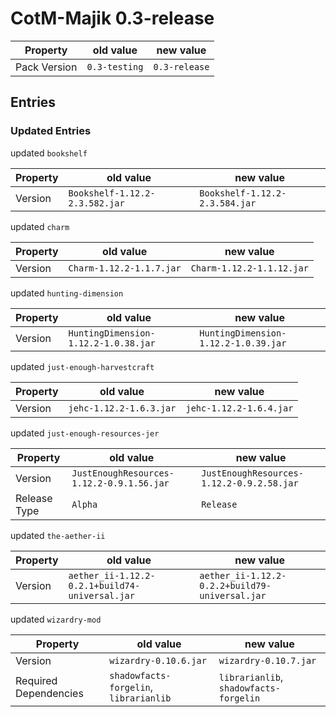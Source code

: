 # CotM-Majik 0.3-release

Property | old value | new value
---|---|---
Pack Version | `0.3-testing` | `0.3-release`


## Entries

### Updated Entries

updated `bookshelf`

Property | old value | new value
---|---|---
Version | `Bookshelf-1.12.2-2.3.582.jar` | `Bookshelf-1.12.2-2.3.584.jar`



updated `charm`

Property | old value | new value
---|---|---
Version | `Charm-1.12.2-1.1.7.jar` | `Charm-1.12.2-1.1.12.jar`



updated `hunting-dimension`

Property | old value | new value
---|---|---
Version | `HuntingDimension-1.12.2-1.0.38.jar` | `HuntingDimension-1.12.2-1.0.39.jar`



updated `just-enough-harvestcraft`

Property | old value | new value
---|---|---
Version | `jehc-1.12.2-1.6.3.jar` | `jehc-1.12.2-1.6.4.jar`



updated `just-enough-resources-jer`

Property | old value | new value
---|---|---
Version | `JustEnoughResources-1.12.2-0.9.1.56.jar` | `JustEnoughResources-1.12.2-0.9.2.58.jar`
Release Type | `Alpha` | `Release`



updated `the-aether-ii`

Property | old value | new value
---|---|---
Version | `aether_ii-1.12.2-0.2.1+build74-universal.jar` | `aether_ii-1.12.2-0.2.2+build79-universal.jar`



updated `wizardry-mod`

Property | old value | new value
---|---|---
Version | `wizardry-0.10.6.jar` | `wizardry-0.10.7.jar`
Required Dependencies | `shadowfacts-forgelin`, `librarianlib` | `librarianlib`, `shadowfacts-forgelin`






